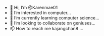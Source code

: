 - 👋 Hi, I’m @Karenmae01
- 👀 I’m interested in computer...
- 🌱 I’m currently learning computer science...
- 💞️ I’m looking to collaborate on geniuses...
- 📫 How to reach me kajangchan8 ...

<!---
Karenmae01/Karenmae01 is a ✨ special ✨ repository because its `README.md` (this file) appears on your GitHub profile.
You can click the Preview link to take a look at your changes.
--->
